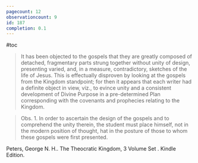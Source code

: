 ```yaml
---
pagecount: 12
observationcount: 9
id: 187
completion: 0.1
---
```

#toc

>It has been objected to the gospels that they are greatly composed of detached, fragmentary parts strung together without unity of design, presenting varied, and, in a measure, contradictory, sketches of the life of Jesus. This is effectually disproven by looking at the gospels from the Kingdom standpoint; for then it appears that each writer had a definite object in view, viz., to evince unity and a consistent development of Divine Purpose in a pre-determined Plan corresponding with the covenants and prophecies relating to the Kingdom.

>Obs. 1. In order to ascertain the design of the gospels and to comprehend the unity therein, the student must place himself, not in the modern position of thought, hat in the posture of those to whom these gospels were first presented.

Peters, George N. H.. The Theocratic Kingdom, 3 Volume Set . Kindle Edition. 